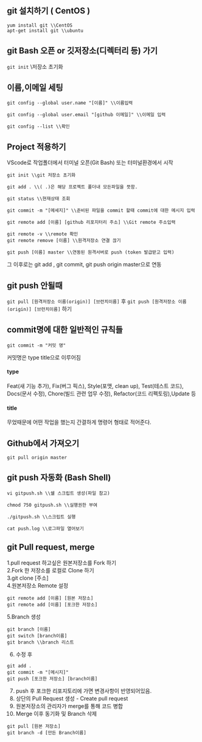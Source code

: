 ## git 설치하기 ( CentOS )
```
yum install git \\CentOS
apt-get install git \\ubuntu
```
## git Bash 오픈 or 깃저장소(디렉터리 등) 가기
```git init``` \\저장소 초기화

## 이름,이메일 세팅
```
git config --global user.name "[이름]" \\이름입력

git config --global user.email "[github 이메일]" \\이메일 입력

git config --list \\확인
```
## Project 적용하기
VScode로 작업폴더에서 터미널 오픈(Git Bash) 또는 터미널환경에서 시작
```
git init \\git 저장소 초기화

git add . \\( .)은 해당 프로젝트 폴더내 모든파일을 뜻함.

git status \\현재상태 조회

git commit -m "[메세지]" \\준비된 파일을 commit 할때 commit에 대한 메시지 입력

git remote add [이름] [github 리포지터리 주소] \\Git remote 주소입력

git remote -v \\remote 확인
git remote remove [이름] \\원격저장소 연결 끊기

git push [이름] master \\연동된 원격서버로 push (token 발급받고 입력)
```
그 이후로는 git add , git commit, git push origin master으로 연동

## git push 안될때
```git pull [원격저장소 이름(origin)] [브런치이름]``` 후
```git push [원격저장소 이름(origin)] [브런치이름]``` 하기

## commit명에 대한 일반적인 규칙들
```
git commit -m "커밋 명" 
```
커밋명은 type title으로 이루어짐

#### type
Feat(새 기능 추가), Fix(버그 픽스), Style(포맷, clean up), Test(테스트 코드), Docs(문서 수정), Chore(빌드 관련 업무 수정), Refactor(코드 리펙토링),Update 등
#### title
무었때문에 어떤 작업을 했는지 간결하게 명령어 형태로 적어준다.

## Github에서 가져오기
```
git pull origin master
```
## git push 자동화 (Bash Shell)
```
vi gitpush.sh \\쉘 스크립트 생성(파일 참고)

chmod 750 gitpush.sh \\실행권한 부여

./gitpush.sh \\스크립트 실행
 
cat push.log \\로그파일 열어보기
```
## git Pull request, merge
1.pull request 하고싶은 원본저장소를 Fork 하기   
2.Fork 한 저장소를 로컬로 Clone 하기   
3.git clone [주소]   
4.원본저장소 Remote 설정   
```
git remote add [이름] [원본 저장소]
git remote add [이름] [포크한 저장소]
```
5.Branch 생성
```
git branch [이름]
git switch [branch이름]
git branch \\branch 리스트
```
6. 수정 후 
``` 
git add .
git commit -m "[메시지]"
git push [포크한 저장소] [branch이름]
```
7. push 후 포크한 리포지토리에 가면 변경사항이 반영되어있음.   
8. 상단의 Pull Request 생성 - Create pull request   
9. 원본저장소의 관리자가 merge를 통해 코드 병합   
10. Merge 이후 동기화 및 Branch 삭제
```
git pull [원본 저장소]
git branch -d [만든 Branch이름]
```
